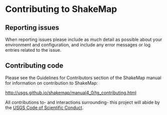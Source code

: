 Contributing to ShakeMap
=========================

Reporting issues
----------------

When reporting issues please include as much detail as possible
about your environment and configuration, and include any error
messages or log entries related to the issue.

Contributing code
-----------------

Please see the Guidelines for Contributors section of the 
ShakeMap manual for information on contribution to ShakeMap:

http://usgs.github.io/shakemap/manual4_0/tg_contributing.html

All contributions to- and interactions surrounding- this project will abide by
the [USGS Code of Scientific Conduct][1].



[1]: https://www2.usgs.gov/fsp/fsp_code_of_scientific_conduct.asp
